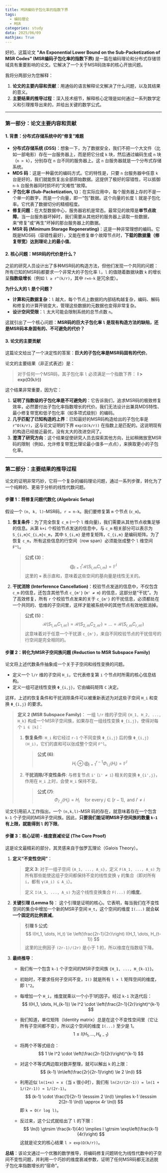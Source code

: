 ```yaml
---
title: MSR编码子包化率的指数下界
tags: 
  - 编码理论
  - MSR
categories: study
data: 2025/06/09
mathjax: True
---
```

好的，这篇论文 **"An Exponential Lower Bound on the Sub-Packetization of MSR Codes" (MSR编码子包化率的指数下界)** 是一篇在编码理论和分布式存储领域具有重要影响的论文。它解决了一个关于MSR码效率的核心开放问题。

我将分两部分为您解释：
1.  **论文的主要内容和贡献**：用通俗的语言解释论文解决了什么问题，以及其结果的意义。
2.  **主要结果的推导过程**：深入技术细节，解释核心定理是如何通过一系列数学定义和引理推导出来的，并给出关键的数学公式。

---

### 第一部分：论文主要内容和贡献

#### 1. 背景：分布式存储系统中的“修复”难题

*   **分布式存储系统 (DSS)**：想象一下，为了数据安全，我们不把一个大文件（比如一部电影）存在一台服务器上，而是把它分成 `k` 块，然后通过编码生成 `n` 块（`n > k`），分别存在 `n` 台不同的服务器上。这 `n` 台服务器就是一个分布式存储系统。
*   **MDS 码**：这是一种最优的编码方式。它的特性是，只要 `n` 台服务器中任意 `k` 台是好的，我们就能恢复出全部原始数据。这提供了极好的容错性，可以抵御 `n-k` 台服务器同时损坏的“灾难性”故障。
*   **子包化率 (Sub-Packetization, `l`)**：在实际应用中，每个服务器上存的不是一个单一的数字，而是一个向量，即一“包”数据。这个向量的长度 `l` 就是子包化率。它代表了数据切分的精细程度。
*   **修复问题**：在大型数据中心，服务器宕机是常态。最常见的故障是**单节点故障**。当一台服务器坏掉时，我们需要从其他好的服务器上读取一些数据，来“修复”或“再生”坏掉的那台服务器上的数据。
*   **MSR 码 (Minimum Storage Regenerating)**：这是一种非常理想的编码。它既是MDS码（容错性最好），又能在修复单个故障节点时，**下载的数据量（修复带宽）达到理论上的最小值**。

#### 2. 核心问题：MSR码的代价是什么？

之前的研究人员设计出了多种MSR码的构造方法，但他们发现一个共同的问题：所有已知的MSR码都要求一个非常大的子包化率 `l`，`l` 的值随着数据块数 `k` 的增长呈**指数级增长**（例如 `l ≥ r^(k/r)`，其中 `r=n-k` 是冗余度）。

**为什么大的 `l` 是个问题？**
*   **计算和元数据复杂**：`l` 越大，每个节点上数据的内部结构越复杂，编码、解码和修复的计算开销变大，管理这些数据的元数据也变得非常复杂。
*   **设计空间受限**：`l` 太大可能会限制系统的总节点数 `n`。

这就引出了一个核心问题：**MSR码的巨大子包化率 `l` 是现有构造方法的缺陷，还是MSR码本身固有的、不可避免的代价？**

#### 3. 论文的主要贡献

这篇论文给出了一个决定性的答案：**巨大的子包化率是MSR码固有的代价**。

论文的主要结果（非正式表述）是：
> 对于任何一个MSR码，其子包化率 `l` 必须满足一个指数下界：
> **l > exp(Ω(k/r))**

这个结果非常重要，因为它：
1.  **证明了指数级的子包化率是不可避免的**：它告诉我们，追求MSR码的极致修复效率，必然要付出子包化率指数增长的代价。我们无法设计出兼具MDS特性、最小修复带宽和低子包化率（如多项式级别）的编码。
2.  **几乎匹配了已知构造的上界**：已知最好的MSR码构造给出的子包化率是 `r^O(k/r)`，这与论文证明的下界 `exp(Ω(k/r))` 在指数上是匹配的。这说明现有的构造已经接近最优，没有太大的改进空间了。
3.  **澄清了研究方向**：这个结果促使研究人员去探索其他方向，比如稍微放宽MSR码的限制（例如，允许修复带宽比理论最小值多一点点），来换取更小的子包化率。

---

### 第二部分：主要结果的推导过程

论文的证明非常巧妙，它将一个复杂的编码理论问题，通过一系列步骤，转化为了一个纯粹的、更易于分析的线性代数问题。

#### 步骤 1：将修复问题代数化 (Algebraic Setup)

假设一个 `(n, k, l)`-MSR码，`r = n-k`。我们要修复第 `m` 个节点 (`c_m`)。
1.  **恢复条件**：为了完全恢复 `c_m` (一个 `l` 维向量)，我们需要从其他节点收集足够的信息。从第 `k+i` 个校验节点发送的信息中，与 `c_m` 相关部分可以表示为 `S_{i,m}C_{i,m}c_m`，其中 `S_{i,m}` 是修复矩阵，`C_{i,m}` 是编码矩阵。为了恢复 `c_m`，所有这些信息的行空间（row span）必须能张成整个 `l` 维空间 `F^l`。

    > **公式 (3)**：
    > $$ \bigoplus_{i=1}^{r} \mathcal{R}(S_{i,m}C_{i,m}) = \mathbb{F}^l $$
    > 这里的 `⊕` 表示直和，意味着这些空间的基向量是线性无关的。

2.  **干扰消除 (Interference Cancellation)**：校验节点发送的信息中，不仅包含 `c_m` 的信息，还包含其他节点 `c_{m'}` (`m' ≠ m`) 的信息，这部分是“干扰”。为了高效修复，所有 `r` 个校验节点发来的关于 `c_{m'}` 的干扰信息，必须都处在一个共同的、低维的子空间里，这样才能被系统中的其他节点有效地抵消掉。

    > **公式 (5)**：
    > $$ \mathcal{R}(S_{1,m}C_{1,m'}) = \mathcal{R}(S_{2,m}C_{2,m'}) = \dots = \mathcal{R}(S_{r,m}C_{r,m'}) $$
    > 这意味着对于任意一个干扰源 `c_{m'}`，来自不同校验节点的干扰信号的行空间是完全相同的。

#### 步骤 2：转化为MSR子空间族问题 (Reduction to MSR Subspace Family)

论文将上述代数条件抽象成一个关于子空间和线性变换的问题。
*   定义一个 `l/r` 维的子空间 `H_i`，它代表修复第 `i` 个节点时所需的核心信息结构。
*   定义一组可逆线性变换 `Φ_{i,j}`，它由编码矩阵 `C` 决定。

这样，上述的恢复条件和干扰消除条件可以被重新表述为对这些子空间 `H_i` 和变换 `Φ_{i,j}` 的要求。

> **定义 2 (MSR Subspace Family)**：
> 一组 `l/r` 维的子空间 `{H_1, H_2, ..., H_k}` 构成一个MSR子空间族，如果存在一组线性变换 `Φ_{i,j}`，使得对每个 `i ∈ [k]`：
> 1.  **恢复条件**: `H_i` 和它经过 `r-1` 个不同变换 `Φ_{i,j}` 后的像 `Φ_{i,j}(H_i)`，它们的直和可以张成整个空间 `F^l`。
>     > **公式 (6)**: $$ H_i \oplus \bigoplus_{j=1}^{r-1} \Phi_{i,j}(H_i) = \mathbb{F}^l $$
> 2.  **干扰消除/不变性条件**: 与修复节点 `i'` (`i' ≠ i`) 相关的变换 `Φ_{i',j}`，作用在 `H_i` 上时，会使 `H_i` 保持不变。
>     > **公式 (7)**: $$ \Phi_{i',j}(H_i) = H_i \quad \text{for every } j \in [r-1], \text{ and } i' \neq i $$

论文引用前人工作指出，一个 `(n,k,l)`-MSR 码的存在，就意味着存在一个包含 `k-1` 个子空间的MSR子空间族。因此，**只要我们能证明MSR子空间族的数量 `k-1` 有上限，就能得到 `l` 的下限**。

#### 步骤 3：核心证明 - 维度衰减论证 (The Core Proof)

这是论文最精彩的部分，其灵感来自于伽罗瓦理论（Galois Theory）。

1.  **定义“不变性空间”**：
    > **定义 3**: 对于一组子空间 `{A_1, ..., A_s}`，定义 `F(A_1, ..., A_s)` 为所有那些能使这组子空间都保持不变的线性变换 `γ` 的集合（即对所有 `i`，都有 `γ(A_i) ⊆ A_i`）。
    >
    > 定义 `I(A_1, ..., A_s)` 为这个线性变换集合 `F(...)` 的**维度**。

2.  **关键引理 (Lemma 5)**：
    这个引理是证明的核心。它表明，每当我们在不变性空间的集合中增加一个新的MSR子空间 `H_t`，这个空间的维度 `I(...)` 就会**以一个固定的比例衰减**。

    > **引理 5 公式**:
    > $$ I(H_1, \dots, H_t) \le \left(\frac{2r-1}{2r}\right) I(H_1, \dots, H_{t-1}) $$
    > 这里的比例因子 `(2r-1)/(2r)` 是小于 1 的，所以维度在指数级下降。

3.  **最终推导**：
    *   我们有一个包含 `k-1` 个子空间的MSR子空间族 `{H_1, ..., H_{k-1}}`。
    *   初始时，不要求任何子空间不变，`I()` 就是所有 `l × l` 矩阵空间的维度，即 `l^2`。
    *   每增加一个 `H_i`，维度就乘以一个小于1的因子。经过 `k-1` 次迭代后：
        $$ I(H_1, \dots, H_{k-1}) \le l^2 \cdot \left(\frac{2r-1}{2r}\right)^{k-1} $$
    *   我们知道，单位矩阵（Identity matrix）总是在这个不变性空间里（它让所有子空间都不变），所以这个空间的维度 `I(...)` 至少是 1。
        $$ 1 \le I(H_1, \dots, H_{k-1}) $$
    *   将两个不等式结合：
        $$ 1 \le l^2 \cdot \left(\frac{2r-1}{2r}\right)^{k-1} $$
    *   对这个不等式两边取对数并整理，就可以解出 `k` 的上限：
        $$ (k-1) \ln\left(\frac{2r}{2r-1}\right) \le 2 \ln(l) $$
    *   利用近似 `ln(1+x) ≈ x`（当 `x` 很小时），我们有 `ln(2r/(2r-1)) = ln(1 + 1/(2r-1)) ≈ 1/(2r-1)`。
        $$ (k-1) \cdot \frac{1}{2r-1} \lesssim 2 \ln(l) \implies k-1 \lesssim 2(2r-1) \ln(l) \approx 4r \ln(l) $$
        即 `k = O(r log l)`。

    *   反过来，这个公式就给出了 `l` 的下限：
        $$ \ln(l) \gtrsim \frac{k-1}{4r} \implies l \gtrsim \exp\left(\frac{k-1}{4r}\right) $$
    这就是论文的核心结果 `l > exp(Ω(k/r))`。

**总结**：该论文通过一个优雅的数学推导，将编码修复问题转化为线性代数中的子空间不变性问题，并利用一个巧妙的维度衰减参数，证明了任何MSR码都无法逃脱子包化率指数增长的“宿命”。